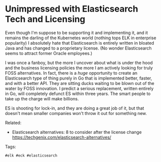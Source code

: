 # Unimpressed with Elasticsearch Tech and Licensing

Even though I'm suppose to be supporting it and implementing it, and it
remains the darling of the Kubernetes world (nothing tops ELK in
enterprise popularity) I absolutely hate that Elasticsearch is entirely
written in bloated Java and has changed to a proprietary license. (No
wonder Elasticsearch seems to attract former Oracle employees.)

I was once a fanboy, but the more I uncover about what is under the hood
and the business licensing policies the more I am actively looking for
truly FOSS alternatives. In fact, there is a *huge* opportunity to
create an Elasticsearch type of thing purely in Go that is implemented
better, faster, and with a better API. They are sitting ducks waiting to
be blown out of the water by FOSS innovation. I predict a serious
replacement, written entirely in Go, will completely defunct ES within
three years. The smart people to take up the charge will make billions.

ES is shooting for lock-in, and they are doing a great job of it, but
that doesn't mean smaller companies won't throw it out for something
new.

Related:

* Elasticsearch alternatives: 8 to consider after the license change  
  <https://techgenix.com/elasticsearch-alternatives/>

Tags:

    #elk #eck #elasticsearch
